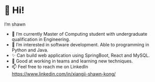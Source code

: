# 👋 Hi!
I’m shawn

- 🌱 I’m currently Master of Computing student with undergraduate qualification in Engineering.
- 👀 I’m interested in software development. Able to programming in Python and Java.
- ✨ Can build web application using SpringBoot, React and MySQL.
- 💞️ Good at working in teams and learning new techniques.
- 📫 Feel free to reach me on LinkedIn https://www.linkedin.com/in/xiangji-shawn-kong/

<!---
shawn-jj/shawn-jj is a ✨ special ✨ repository because its `README.md` (this file) appears on your GitHub profile.
You can click the Preview link to take a look at your changes.
--->
